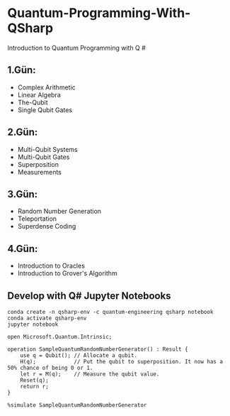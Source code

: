 # Quantum-Programming-With-QSharp
Introduction to Quantum Programming with Q #

## 1.Gün:
- Complex Arithmetic
- Linear Algebra
- The-Qubit
- Single Qubit Gates

## 2.Gün:
- Multi-Qubit Systems
- Multi-Qubit Gates
- Superposition
- Measurements

## 3.Gün:
- Random Number Generation
- Teleportation
- Superdense Coding

## 4.Gün:
- Introduction to Oracles
- Introduction to Grover's Algorithm


## Develop with Q# Jupyter Notebooks
```
conda create -n qsharp-env -c quantum-engineering qsharp notebook
conda activate qsharp-env
jupyter notebook
```

```qsharp
open Microsoft.Quantum.Intrinsic;

operation SampleQuantumRandomNumberGenerator() : Result {
    use q = Qubit(); // Allocate a qubit.
    H(q);            // Put the qubit to superposition. It now has a 50% chance of being 0 or 1.
    let r = M(q);    // Measure the qubit value.
    Reset(q);
    return r;
}

%simulate SampleQuantumRandomNumberGenerator 
```





